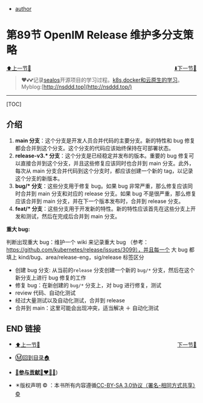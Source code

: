 + [author](http://nsddd.top)

# 第89节 OpenIM Release 维护多分支策略

<div><a href = '88.md' style='float:left'>⬆️上一节🔗  </a><a href = '90.md' style='float: right'>  ⬇️下一节🔗</a></div>
<br>

> ❤️💕💕记录[sealos](https://github.com/cubxxw/sealos)开源项目的学习过程。[k8s,docker和云原生的学习](https://github.com/cubxxw/sealos)。Myblog:[http://nsddd.top](http://nsddd.top/)

---
[TOC]

## 介绍

1. **main 分支**：这个分支是开发人员合并代码的主要分支。新的特性和 bug 修复都会合并到这个分支。这个分支的代码应该始终保持在可部署状态。
2. **release-v3.\* 分支**：这个分支是已经稳定并发布的版本。重要的 bug 修复可以直接合并到这个分支，并且这些修复应该同时也合并到 main 分支。此外，每次从 main 分支合并代码到这个分支时，都应该创建一个新的 tag，以记录这个分支的新版本。
3. **bug/\* 分支**：这些分支用于修复 bug。如果 bug 非常严重，那么修复应该同时合并到 main 分支和对应的 release 分支。如果 bug 不是很严重，那么修复应该合并到 main 分支，并在下一个版本发布时，合并到 release 分支。
4. **feat/\* 分支**：这些分支用于开发新的特性。新的特性应该首先在这些分支上开发和测试，然后在完成后合并到 main 分支。



**重大 bug:**

判断出现重大 bug：维护一个 wiki 来记录重大 bug （参考：https://github.com/kubernetes/release/issues/3099），并且每一个 大 bug 都填上 kind/bug、area/release-eng，sig/release 标签区分

+ 创建 bug 分支: 从当前的`release` 分支创建一个新的 `bug/*` 分支，然后在这个新分支上进行 bug 修复的工作
+ 修复 bug：在新创建的 `bug/*` 分支上，对 bug 进行修复，测试
+ review 代码、自动化测试
+ 经过大量测试以及自动化测试，合并到 release
+ 合并到 main：这里可能会出现冲突，适当解决 ＋ 自动化测试





## END 链接
<ul><li><div><a href = '88.md' style='float:left'>⬆️上一节🔗  </a><a href = '90.md' style='float: right'>  ️下一节🔗</a></div></li></ul>

+ [Ⓜ️回到目录🏠](../README.md)

+ [**🫵参与贡献💞❤️‍🔥💖**](https://nsddd.top/archives/contributors))

+ ✴️版权声明 &copy; ：本书所有内容遵循[CC-BY-SA 3.0协议（署名-相同方式共享）&copy;](http://zh.wikipedia.org/wiki/Wikipedia:CC-by-sa-3.0协议文本) 
